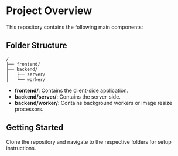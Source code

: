 # Project Overview

This repository contains the following main components:

## Folder Structure

```
/
├── frontend/
├── backend/
│   ├── server/
│   └── worker/
```

- **frontend/**: Contains the client-side application.
- **backend/server/**: Contains the server-side.
- **backend/worker/**: Contains background workers or image resize processors.

## Getting Started

Clone the repository and navigate to the respective folders for setup instructions.
